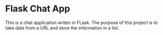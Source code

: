 # Flask Chat App

This is a chat application writen in FLask. The purpose of this project is to take data from a URL and store the information in a list.
